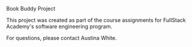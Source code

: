 Book Buddy Project 

This project was created as part of the course assignments for FullStack Academy's software engineering program. 

For questions, please contact Austina White. 